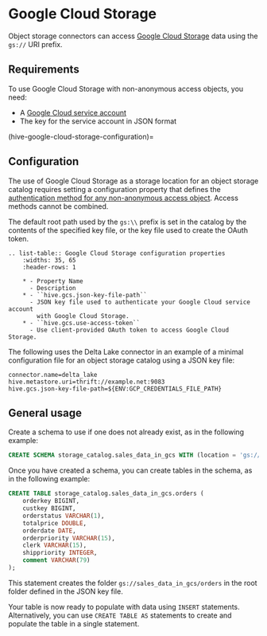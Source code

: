 # Google Cloud Storage

Object storage connectors can access
[Google Cloud Storage](https://cloud.google.com/storage/) data using the
`gs://` URI prefix.

## Requirements

To use Google Cloud Storage with non-anonymous access objects, you need:

- A [Google Cloud service account](https://console.cloud.google.com/projectselector2/iam-admin/serviceaccounts)
- The key for the service account in JSON format

(hive-google-cloud-storage-configuration)=

## Configuration

The use of Google Cloud Storage as a storage location for an object storage
catalog requires setting a configuration property that defines the
[authentication method for any non-anonymous access object](https://cloud.google.com/storage/docs/authentication). Access methods cannot
be combined.

The default root path used by the `gs:\\` prefix is set in the catalog by the
contents of the specified key file, or the key file used to create the OAuth
token.

```{eval-rst}
.. list-table:: Google Cloud Storage configuration properties
    :widths: 35, 65
    :header-rows: 1

    * - Property Name
      - Description
    * - ``hive.gcs.json-key-file-path``
      - JSON key file used to authenticate your Google Cloud service account
        with Google Cloud Storage.
    * - ``hive.gcs.use-access-token``
      - Use client-provided OAuth token to access Google Cloud Storage.
```

The following uses the Delta Lake connector in an example of a minimal
configuration file for an object storage catalog using a JSON key file:

```properties
connector.name=delta_lake
hive.metastore.uri=thrift://example.net:9083
hive.gcs.json-key-file-path=${ENV:GCP_CREDENTIALS_FILE_PATH}
```

## General usage

Create a schema to use if one does not already exist, as in the following
example:

```sql
CREATE SCHEMA storage_catalog.sales_data_in_gcs WITH (location = 'gs://example_location');
```

Once you have created a schema, you can create tables in the schema, as in the
following example:

```sql
CREATE TABLE storage_catalog.sales_data_in_gcs.orders (
    orderkey BIGINT,
    custkey BIGINT,
    orderstatus VARCHAR(1),
    totalprice DOUBLE,
    orderdate DATE,
    orderpriority VARCHAR(15),
    clerk VARCHAR(15),
    shippriority INTEGER,
    comment VARCHAR(79)
);
```

This statement creates the folder `gs://sales_data_in_gcs/orders` in the root
folder defined in the JSON key file.

Your table is now ready to populate with data using `INSERT` statements.
Alternatively, you can use `CREATE TABLE AS` statements to create and
populate the table in a single statement.
